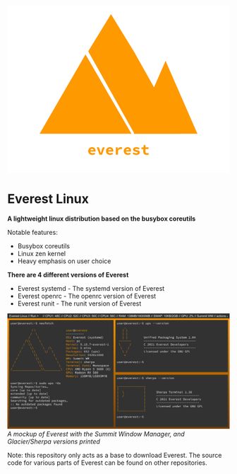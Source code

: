 ![alt text](https://raw.githubusercontent.com/amogus3016/amogus3016/main/Everest%20Logo.png)

# Everest Linux
**A lightweight linux distribution based on the busybox coreutils**

Notable features:
- Busybox coreutils
- Linux zen kernel
- Heavy emphasis on user choice

**There are 4 different versions of Everest**
- Everest systemd - The systemd version of Everest
- Everest openrc - The openrc version of Everest
- Everest runit - The runit version of Everest

![alt text](https://raw.githubusercontent.com/amogus3016/amogus3016/main/everest%2Bsummit%20wm%20mockup.png)
*A mockup of Everest with the Summit Window Manager, and Glacier/Sherpa versions printed*

Note: this repository only acts as a base to download Everest. The source code for various parts of Everest can be found on other repositories.
